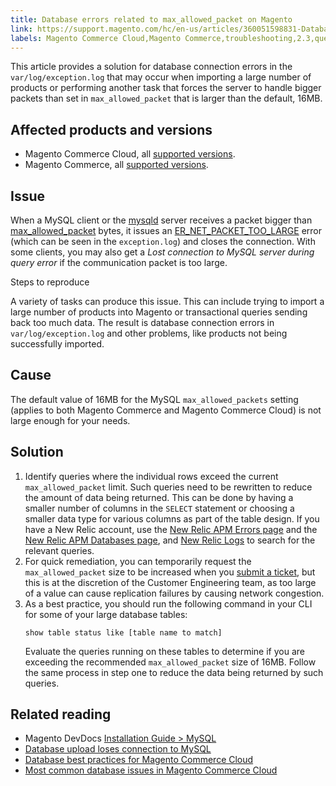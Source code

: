 ```yaml
---
title: Database errors related to max_allowed_packet on Magento
link: https://support.magento.com/hc/en-us/articles/360051598831-Database-errors-related-to-max-allowed-packet-on-Magento
labels: Magento Commerce Cloud,Magento Commerce,troubleshooting,2.3,queries,MySQL,database,data,errors,2.4,tables,max_allowed_packets,connection
---
```


This article provides a solution for database connection errors in the ``  var/log/exception.log `` that may occur when importing a large number of products or performing another task that forces the server to handle bigger packets than set in `` max_allowed_packet `` that is larger than the default, 16MB.

## Affected products and versions

* Magento Commerce Cloud, all [supported versions](https://magento.com/sites/default/files/magento-software-lifecycle-policy.pdf).
* Magento Commerce, all [supported versions](https://magento.com/sites/default/files/magento-software-lifecycle-policy.pdf).

## Issue

When a MySQL client or the [mysqld](https://dev.mysql.com/doc/refman/8.0/en/mysqld.html) server receives a packet bigger than [max\_allowed\_packet](https://dev.mysql.com/doc/refman/8.0/en/server-system-variables.html#sysvar_max_allowed_packet) bytes, it issues an [ER\_NET\_PACKET\_TOO\_LARGE](https://dev.mysql.com/doc/mysql-errors/8.0/en/server-error-reference.html#error_er_net_packet_too_large) error (which can be seen in the `` exception.log ``) and closes the connection. With some clients, you may also get a _Lost connection to MySQL server during query error_ if the communication packet is too large.

Steps to reproduce

A variety of tasks can produce this issue. This can include trying to import a large number of products into Magento or transactional queries sending back too much data. The result is database connection errors in `` var/log/exception.log `` and other problems, like products not being successfully imported.

## Cause

The default value of 16MB for the MySQL `` max_allowed_packets `` setting (applies to both Magento Commerce and Magento Commerce Cloud) is not large enough for your needs. 

## Solution

<ol><li>Identify queries where the individual rows exceed the current <code> max_allowed_packet</code> limit. Such queries need to be rewritten to reduce the amount of data being returned. This can be done by having a smaller number of columns in the <code>SELECT</code> statement or choosing a smaller data type for various columns as part of the table design. If you have a New Relic account, use the <a href="https://docs.newrelic.com/docs/apm/apm-ui-pages/error-analytics/errors-page-explore-events-behind-errors">New Relic APM Errors page</a> and the <a href="https://docs.newrelic.com/docs/apm/apm-ui-pages/monitoring/databases-page-view-operations-throughput-response-time">New Relic APM Databases page</a>, and <a href="https://docs.newrelic.com/docs/logs/log-management/get-started/get-started-log-management">New Relic Logs</a> to search for the relevant queries.</li><li>For quick remediation, you can temporarily request the <code>max_allowed_packet</code> size to be increased when you <a href="https://support.magento.com/hc/en-us/articles/360019088251-Submit-a-support-ticket">submit a ticket</a>, but this is at the discretion of the Customer Engineering team, as too large of a value can cause replication failures by causing network congestion.</li><li>As a best practice, you should run the following command in your CLI for some of your large database tables:
<pre class="line-numbers"><code class="language-clike">show table status like [table name to match] </code></pre>
Evaluate the queries running on these tables to determine if you are exceeding the recommended <code>max_allowed_packet</code> size of 16MB. Follow the same process in step one to reduce the data being returned by such queries.</li></ol>

## Related reading

* Magento DevDocs [Installation Guide > MySQL](https://devdocs.magento.com/guides/v2.4/install-gde/prereq/mysql.html?itm_source=devdocs&amp;itm_medium=search_page&amp;itm_campaign=federated_search&amp;itm_term=max%20allowed%2016%20MB)
* [Database upload loses connection to MySQL](https://support.magento.com/hc/en-us/articles/360037591172)
* [Database best practices for Magento Commerce Cloud](https://support.magento.com/hc/en-us/articles/360041997312)
* [Most common database issues in Magento Commerce Cloud](https://support.magento.com/hc/en-us/articles/360041739651)